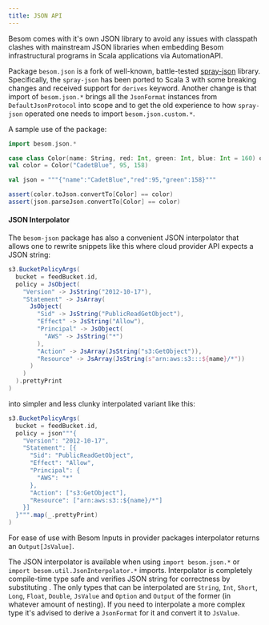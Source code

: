 ```yaml
---
title: JSON API
---
```


Besom comes with it's own JSON library to avoid any issues with classpath clashes with mainstream JSON libraries when embedding
Besom infrastructural programs in Scala applications via AutomationAPI. 

Package `besom.json` is a fork of well-known, battle-tested 
[spray-json](https://github.com/spray/spray-json) library. Specifically, the `spray-json` has been ported to Scala 3 with some 
breaking changes and received support for `derives` keyword. Another change is that import of `besom.json.*` brings all the 
`JsonFormat` instances from `DefaultJsonProtocol` into scope and to get the old experience to how `spray-json` operated one needs 
to import `besom.json.custom.*`. 

A sample use of the package:
```scala
import besom.json.*

case class Color(name: String, red: Int, green: Int, blue: Int = 160) derives JsonFormat
val color = Color("CadetBlue", 95, 158)

val json = """{"name":"CadetBlue","red":95,"green":158}"""

assert(color.toJson.convertTo[Color] == color)
assert(json.parseJson.convertTo[Color] == color)
```

#### JSON Interpolator

The `besom-json` package has also a convenient JSON interpolator that allows one to rewrite snippets like this
where cloud provider API expects a JSON string:

```scala
s3.BucketPolicyArgs(
  bucket = feedBucket.id,
  policy = JsObject(
    "Version" -> JsString("2012-10-17"),
    "Statement" -> JsArray(
      JsObject(
        "Sid" -> JsString("PublicReadGetObject"),
        "Effect" -> JsString("Allow"),
        "Principal" -> JsObject(
          "AWS" -> JsString("*")
        ),
        "Action" -> JsArray(JsString("s3:GetObject")),
        "Resource" -> JsArray(JsString(s"arn:aws:s3:::${name}/*"))
      )
    )
  ).prettyPrint
)
```

into simpler and less clunky interpolated variant like this: 

```scala
s3.BucketPolicyArgs(
  bucket = feedBucket.id,
  policy = json"""{
    "Version": "2012-10-17",
    "Statement": [{
      "Sid": "PublicReadGetObject",
      "Effect": "Allow",
      "Principal": {
        "AWS": "*"
      },
      "Action": ["s3:GetObject"],
      "Resource": ["arn:aws:s3::${name}/*"]
    }]
  }""".map(_.prettyPrint)
)
```

For ease of use with Besom Inputs in provider packages interpolator returns an `Output[JsValue]`.

The JSON interpolator is available when using `import besom.json.*` or `import besom.util.JsonInterpolator.*` imports. Interpolator is 
completely compile-time type safe and verifies JSON string for correctness by substituting . The only types that can be interpolated are 
`String`, `Int`, `Short`, `Long`, `Float`, `Double`, `JsValue` and `Option` and `Output` of the former (in whatever amount of nesting). 
If you need to interpolate a more complex type it's advised to derive a `JsonFormat` for it and convert it to `JsValue`.